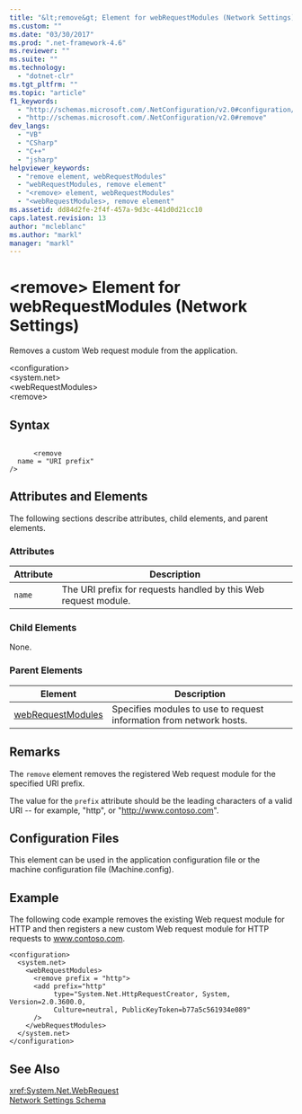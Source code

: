 ```yaml
---
title: "&lt;remove&gt; Element for webRequestModules (Network Settings) | Microsoft Docs"
ms.custom: ""
ms.date: "03/30/2017"
ms.prod: ".net-framework-4.6"
ms.reviewer: ""
ms.suite: ""
ms.technology: 
  - "dotnet-clr"
ms.tgt_pltfrm: ""
ms.topic: "article"
f1_keywords: 
  - "http://schemas.microsoft.com/.NetConfiguration/v2.0#configuration/system.net/webRequestModules/remove"
  - "http://schemas.microsoft.com/.NetConfiguration/v2.0#remove"
dev_langs: 
  - "VB"
  - "CSharp"
  - "C++"
  - "jsharp"
helpviewer_keywords: 
  - "remove element, webRequestModules"
  - "webRequestModules, remove element"
  - "<remove> element, webRequestModules"
  - "<webRequestModules>, remove element"
ms.assetid: dd84d2fe-2f4f-457a-9d3c-441d0d21cc10
caps.latest.revision: 13
author: "mcleblanc"
ms.author: "markl"
manager: "markl"
---
```

# &lt;remove&gt; Element for webRequestModules (Network Settings)
Removes a custom Web request module from the application.  
  
 \<configuration>  
\<system.net>  
\<webRequestModules>  
\<remove>  
  
## Syntax  
  
```  
  
      <remove   
  name = "URI prefix"   
/>  
```  
  
## Attributes and Elements  
 The following sections describe attributes, child elements, and parent elements.  
  
### Attributes  
  
|**Attribute**|**Description**|  
|-------------------|---------------------|  
|`name`|The URI prefix for requests handled by this Web request module.|  
  
### Child Elements  
 None.  
  
### Parent Elements  
  
|**Element**|**Description**|  
|-----------------|---------------------|  
|[webRequestModules](../../../../../docs/framework/configuring-apps/file-schema/network/webrequestmodules-element-network-settings.md)|Specifies modules to use to request information from network hosts.|  
  
## Remarks  
 The `remove` element removes the registered Web request module for the specified URI prefix.  
  
 The value for the `prefix` attribute should be the leading characters of a valid URI -- for example, "http", or "http://www.contoso.com".  
  
## Configuration Files  
 This element can be used in the application configuration file or the machine configuration file (Machine.config).  
  
## Example  
 The following code example removes the existing Web request module for HTTP and then registers a new custom Web request module for HTTP requests to www.contoso.com.  
  
```  
<configuration>  
  <system.net>  
    <webRequestModules>  
      <remove prefix = "http">  
      <add prefix="http"  
           type="System.Net.HttpRequestCreator, System, Version=2.0.3600.0,  
           Culture=neutral, PublicKeyToken=b77a5c561934e089"  
      />  
    </webRequestModules>  
  </system.net>  
</configuration>  
```  
  
## See Also  
 <xref:System.Net.WebRequest>   
 [Network Settings Schema](../../../../../docs/framework/configuring-apps/file-schema/network/network-settings-schema.md)